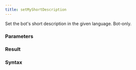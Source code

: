 ```yaml
---
title: setMyShortDescription
---
```


Set the bot's short description in the given language. Bot-only.


### Parameters 



### Result 



### Syntax





